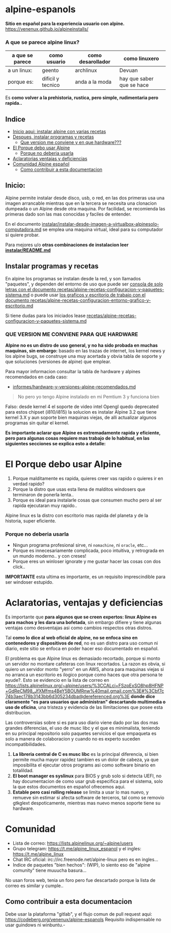 # alpine-espanols

**Sitio en español para la experiencia usuario con alpine.**  https://venenux.github.io/alpineinstalls/

### A que se parece alpine linux?

| a que se parece | como usuario        | como desarollador   | como linuxero        |
| --------------- | ------------------- | ------------------- | -------------------- |
| a un linux:     |     geento          |      archlinux      |        Devuan        |
| porque es:      | dificil y tecnico   | anda a la moda      | hay que saber que se hace |

Es **como volver a la prehistoria, rustica, pero simple, rudimentaria pero rapida..**

## Indice

* [Inicio aqui: instalar alpine con varias recetas](#inicio)
* [Despues, instalar programas y recetas](#instalar-programas-y-recetas)
  * [Que version me conviene y en que hardware???](#que-version-me-conviene-para-que-hardware)
* [El Porque debo usar Alpine](#el-porque-debo-usar-alpine)
  * [Porque no deberia usarla](#porque-no-deberia-usarla)
* [Aclaratorias ventajas y deficiencias](#aclaratorias-ventajas-y-deficiencias)
* [Comunidad Alpine español](#comunidad)
  * [Como contribuir a esta documentacion](#como-contribuir-a-esta-documentacion)

## Inicio:

Alpine permite instalar desde disco, usb, o red, en las dos primeras usa 
una imagen arrancable mientras que en la tercera se necesita una clonacion
dumpeada o un Alpine desde otra maquina. Por facilidad, se recomienda las 
primeras dado son las mas conocidas y faciles de entender.

En el documento [instalar/instalar-desde-imagen-a-virtualbox-alpinesolo-computadora.md](instalar/instalar-desde-imagen-a-virtualbox-alpinesolo-computadora.md)
se emplea una maquina virtual, ideal para su computador si quiere probar.

Para mejores u/o **otras combinaciones de instalacion leer [instalar/README.md](instalar/README.md)**

## Instalar programas y recetas

En alpine los programas se instalan desde la red, y son llamados "paquetes", 
y dependen del entorno de uso que puede ser [consola de solo letras con el documento recetas/alpine-recetas-configuracion-y-paquetes-sistema.md](recetas/alpine-recetas-configuracion-y-paquetes-sistema.md) 
o puede usar [los graficos y escritorio de trabajo con el documento recetas/alpine-recetas-configuracion-entorno-grafico-y-escritorio.md](recetas/alpine-recetas-configuracion-entorno-grafico-y-escritorio.md)

Si tiene dudas para los iniciados lease [recetas/alpine-recetas-configuracion-y-paquetes-sistema.md](alpine-recetas-configuracion-y-paquetes-sistema.md)

### QUE VERSION ME CONVIENE PARA QUE HARDWARE

**Alpine no es un distro de uso general, y no ha sido probada en muchas maquinas, sin embargo:** 
basado en las trazas de internet, los kernel news y los alpine bugs, se construye una 
muy acertada y obvia tabla de soporte y que soluciones (versiones de alpine) que emplear.

Para mayor informacion consultar la tabla de hardware y alpines recomendados en cada caso:
* [informes/hardware-y-versiones-alpine-recomendados.md](informes/hardware-y-versiones-alpine-recomendados.md)

> No pero yo tengo Alpine instalado en mi Pemtium 3 y funciona bien

Falso: desde kernel 4 el soporte de video intel Opengl quedo deprecated para estos chipset (i810/i815) 
la solucion es instalar Alpine 3.2 que tiene kernel 3.X y aun soporte bien maquinas viejas, de alli 
actualizar algunos programas sin quitar el kernel.

**Es importante aclarar que Alpine es extremadamente rapida y eficiente, pero para algunas cosas 
requiere mas trabajo de lo habitual, en las siguientes secciones se explica esto a detalle:**

# El Porque debo usar Alpine

1. Porque malditamente es rapida, quieres creer vas rapido o quieres ir en verdad rapido?
2. Porque la distro que usas esta llena de malditos windosers que terminaron de ponerla lenta.. 
2. Porque es ideal para instalarle cosas que consumen mucho pero al ser rapida ejecutaran muy rapido..

Alpine linux es la distro con escritorio mas rapida del planeta y de la historia, super eficiente.

### Porque no deberia usarla

* Ningun programa profesional sirve, ni `nomachine`, ni `oracle`, etc...
* Porque es innecesariamente complicada, poco intuitiva, y retrograda en un mundo moderno.. y con creses!
* Porque eres un winloser ignorate y me gustar hacer las cosas con dos click..

**IMPORTANTE** esta ultima es importante, es un requisito imprescindible para ser windoser estupido.

# Aclaratorias, ventajas y deficiencias

Es importante que **para algunos que se creen expertos: linux Alpine es para machos 
y les dara una bofetada**, sin embargo difiere y tiene algunas ventajas 
como desventajas asi como cambios respectos otras distros.

Tal **como lo dice al web oficial de alpine, no se enfoca sino en contenedores y dispositivos de red**, 
no es uan distro para uso comun ni diario, este sitio se enfoca en poder hacer eso documentado en español.

El problema es que Alpine linux es demasiado recortado, porque si monto un servidor no montare cafeteras con linux recortados.
La razon es obvia, si quiero un servidor monto "yerro" en un AWS, ahora para maquinas viejas 
si no arranca un escritorio es ilogico porque como haces que otra persona te ayude?.
Esto se evidencio en la lista de correo en https://lists.alpinelinux.org/~alpine/users/%3CCALci+FSzpExSO8hp8HFNP+GdReCM98_JfXMfms4BeY5BOUMRnw%40mail.gmail.com%3E#%3Cbf7c74b3aec178b3143bb6d305234dba@dereferenced.org%3E
**donde dice claramente "es para usuarios que administran" descartando multimedia o uso de oficina**, 
una tristeza y evidencia de las llimitaciones que posee esta distribucion.

Las controversias sobre si es para uso diario viene dado por las dos mas grandes diferencias, 
el uso de musc libc y el que es minimalista, teniendo en su principal repositorio solo paquetes servicios 
el que empaqueta es solo a manera de colaboracion y cuando no es experto suceden incompatibilidades.

1. **La libreria central de C es musc libc** es la principal diferencia, 
si bien permite mucha mayor rapidez tambien es un dolor de cabeza, ya que 
imposibilita el ejecutar otros programs asi como software binario en totalildad.
2. **El boot manager es syslinux** para BIOS y grub solo si detecta UEFI, 
no hay documentacion de como usar grub especifica para el sistema, 
solo la que estos documentos en español ofrecemos aqui.
3. **Estable pero casi rolling release** se limita a usar lo mas nuevo, 
y remueve sin estimar si afecta software de terceros, tal como se removio gtkglext 
despoticamente, mientras mas nuevo menos soporte tiene su hardware.

# Comunidad

* Lista de correo: https://lists.alpinelinux.org/~alpine/users
* Grupo telegram: https://t.me/alpine_linux_espanol y el ingles: https://t.me/alpine_linux
* Chat IRC oficial: irc://irc.freenode.net/alpine-linux pero es en ingles...
* Indice de paquetes "bien hechos": (WIP), lo siento eso de "alpine comunity" tiene muuucha basura...

No usan foros web, tenia un foro pero fue descartado porque la lista de correo es similar y cumple..

## Como contribuir a esta documentacion

Debe usar la plataforma "gitlab", y el flujo comun de pull request aqui: https://codeberg.org/venenux/alpine-espanols
Requisito indispensable no usar guindows ni winbuntu.-

